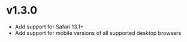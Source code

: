 # v1.3.0

- Add support for Safari 13.1+ 
- Add support for mobile versions of all supported desktop browsers
